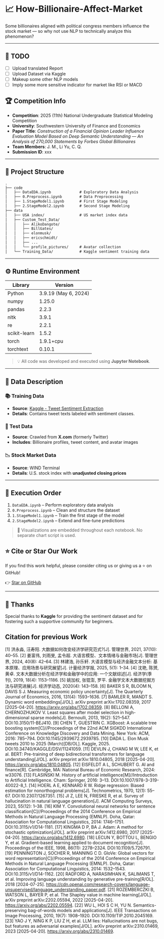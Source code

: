 # 📈 How-Billionaire-Affect-Market

Some billionaires aligned with political congress members influence the stock market — so why not use NLP to technically analyze this phenomenon?

---

## 🚧 TODO

- [ ] Upload translated Report
- [ ] Upload Dataset via Kaggle
- [ ] Makeup some other NLP models
- [ ] Imply some more sensitive indicator for market like RSI or MACD

## 🏆 Competition Info

- **Competition**: 2025 (11th) National Undergraduate Statistical Modeling Competition  
- **University**: Southwestern University of Finance and Economics  
- **Paper Title**: *Construction of a Financial Opinion Leader Influence Evaluation Model Based on Deep Semantic Understanding — An Analysis of 270,000 Statements by Forbes Global Billionaires*  
- **Team Members**: J. M., Li Yu, C. Q.  
- **Submission ID**: xxx

---

## 📁 Project Structure

```txt
.
├── code
│   ├── DataEDA.ipynb             # Exploratory Data Analysis
│   ├── 0.Preprocess.ipynb        # Data Preprocessing
│   ├── 1.StageModel1.ipynb       # First Stage Modeling
│   ├── 2.StageModel2.ipynb       # Second Stage Modeling
├── data
│   ├── USA index/                # US market index data
│   ├── Custom_Test_Data/
│   │   ├── AlikoDangote/
│   │   ├── BillGates/
│   │   ├── elonmusk/
│   │   ├── ericschmidt/
│   │   ├── ...
│   │   └── profile_pictures/     # Avatar collection
│   └── Training_Data/            # Kaggle sentiment training data
```
---

## ⚙️ Runtime Environment

| Library       | Version               |
|---------------|------------------------|
| Python        | 3.9.19 (May 6, 2024)   |
| numpy         | 1.25.0                 |
| pandas        | 2.2.3                  |
| nltk          | 3.9.1                  |
| re            | 2.2.1                  |
| scikit-learn  | 1.5.2                  |
| torch         | 1.9.1+cpu              |
| torchtext     | 0.10.1                 |

> 💡 All code was developed and executed using **Jupyter Notebook**.

---

## 🧠 Data Description

### 📚 Training Data
- **Source**: [Kaggle - Tweet Sentiment Extraction](https://www.kaggle.com/competitions/tweet-sentiment-extraction/)
- **Details**: Contains tweet texts labeled with sentiment classes.

### 🧪 Test Data
- **Source**: Crawled from **X.com** (formerly Twitter)
- **Includes**: Billionaire profiles, tweet content, and avatar images

### 📉 Stock Market Data
- **Source**: WIND Terminal
- **Details**: U.S. stock index with **unadjusted closing prices**

---

## 🚦 Execution Order

1. `DataEDA.ipynb` – Perform exploratory data analysis  
2. `0.Preprocess.ipynb` – Clean and structure the dataset  
3. `1.StageModel1.ipynb` – Train the first stage of the model  
4. `2.StageModel2.ipynb` – Extend and fine-tune predictions  

> 🎨 Visualizations are embedded throughout each notebook. No separate chart script is used.

## ⭐ Cite or Star Our Work

If you find this work helpful, please consider citing us or giving us a ⭐ on GitHub!

👉 [Star on GitHub](https://github.com/Fisher669/How-Billionaire-Affect-Market/)

---

## 🙏 Thanks

Special thanks to **Kaggle** for providing the sentiment dataset and for fostering such a supportive community for beginners.

## Citation for previous Work

[1] 洪永淼, 汪寿阳. 大数据如何改变经济学研究范式?[J]. 管理世界, 2021, 37(10): 40–55.
[2] 姜富伟, 刘雨旻, 孟令超. 大语言模型、文本情绪与金融市场[J]. 管理世界, 2024, 40(8): 42–64.
[3] 林建浩, 孙乐轩. 大语言模型与经济金融文本分析: 基本原理、应用场景与研究展望[J]. 计量经济学报, 2025, 5(1): 1–34.
[4] 沈艳, 陈赟, 黄卓. 文本大数据分析在经济学和金融学中的应用: 一个文献综述[J]. 经济学(季刊), 2019, 18(4): 1153–1186.
[5] 姚加权, 张锟澎, 罗平. 金融学文本大数据挖掘方法与研究进展[J]. 经济学动态, 2020(4): 143–158.
[6] BAKER S R, BLOOM N, DAVIS S J. Measuring economic policy uncertainty[J]. The Quarterly Journal of Economics, 2016, 131(4): 1593–1636.
[7] BAMLER R, MANDT S. Dynamic word embeddings[J/OL]. arXiv preprint arXiv:1702.08359, 2017 [2025-04-20]. https://arxiv.org/abs/1702.08359.
[8] BELLONI A, CHERNOZHUKOV V. Least squares after model selection in high-dimensional sparse models[J]. Bernoulli, 2013, 19(2): 521–547. DOI:10.3150/11-BEJ410.
[9] CHEN T, GUESTRIN C. XGBoost: A scalable tree boosting system[C]//Proceedings of the 22nd ACM SIGKDD International Conference on Knowledge Discovery and Data Mining. New York: ACM, 2016: 785–794. DOI:10.1145/2939672.2939785.
[10] DADA L. Elon Musk tweets 2010 to 2025 (March)[DB/OL]. Kaggle, 2025. DOI:10.34740/KAGGLE/DSV/11241059.
[11] DEVLIN J, CHANG M W, LEE K, et al. BERT: Pre-training of deep bidirectional transformers for language understanding[J/OL]. arXiv preprint arXiv:1810.04805, 2018 [2025-04-20]. https://arxiv.org/abs/1810.04805.
[12] EISFELDT A L, SCHUBERT G. AI and finance[R]. Cambridge, MA: National Bureau of Economic Research, 2024: w33076.
[13] FLASIŃSKI M. History of artificial intelligence[M]//Introduction to Artificial Intelligence. Cham: Springer, 2016: 3–13. DOI:10.1007/978-3-319-40022-8_1.
[14] HOERL A E, KENNARD R W. Ridge regression: Biased estimation for nonorthogonal problems[J]. Technometrics, 1970, 12(1): 55–67. DOI:10.2307/1267351.
[15] JI Z, LEE N, FRIESKE R, et al. Survey of hallucination in natural language generation[J]. ACM Computing Surveys, 2023, 55(12): 1–38.
[16] KIM Y. Convolutional neural networks for sentence classification[C]//Proceedings of the 2014 Conference on Empirical Methods in Natural Language Processing (EMNLP). Doha, Qatar: Association for Computational Linguistics, 2014: 1746–1751. DOI:10.3115/v1/D14-1181.
[17] KINGMA D P, BA J. Adam: A method for stochastic optimization[J/OL]. arXiv preprint arXiv:1412.6980, 2017 [2025-04-20]. https://arxiv.org/abs/1412.6980.
[18] LECUN Y, BOTTOU L, BENGIO Y, et al. Gradient-based learning applied to document recognition[J]. Proceedings of the IEEE, 1998, 86(11): 2278–2324. DOI:10.1109/5.726791.
[19] PENNINGTON J, SOCHER R, MANNING C D. GloVe: Global vectors for word representation[C]//Proceedings of the 2014 Conference on Empirical Methods in Natural Language Processing (EMNLP). Doha, Qatar: Association for Computational Linguistics, 2014: 1532–1543. DOI:10.3115/v1/D14-1162.
[20] RADFORD A, NARASIMHAN K, SALIMANS T, et al. Improving language understanding by generative pre-training[R/OL]. 2018 [2024-07-25]. https://cdn.openai.com/research-covers/language-unsupervised/language_understanding_paper.pdf.
[21] ROZEMBERCZKI B, WATSON L, BAYER P, et al. The Shapley value in machine learning[J/OL]. arXiv preprint arXiv:2202.05594, 2022 [2025-04-20]. https://arxiv.org/abs/2202.05594.
[22] WU L, HOI S C H, YU N. Semantics-preserving bag-of-words models and applications[J]. IEEE Transactions on Image Processing, 2010, 19(7): 1908–1920. DOI:10.1109/TIP.2010.2045169.
[23] YAO J Y, NING K P, LIU Z H, et al. LLM lies: Hallucinations are not bugs, but features as adversarial examples[J/OL]. arXiv preprint arXiv:2310.01469, 2023 [2025-04-20]. https://arxiv.org/abs/2310.01469.

